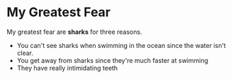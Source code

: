 # My Greatest Fear 

My greatest fear are **sharks** for three reasons. 

<ul>
  <li>You can't see sharks when swimming in the ocean since the water isn't clear.</li>
  <li>You get away from sharks since they're much faster at swimming</li>
  <li>They have really intimidating teeth</li>
</ul>
